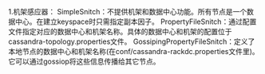 
1.机架感应器：
SimpleSnitch：不提供机架和数据中心功能。所有节点是一个数据中心。在建立keyspace时只需指定副本因子。
PropertyFileSnitch：通过配置文件指定对应的数据中心和机架名称。具体的数据中心和机架的配置位于cassandra-topology.properties文件。
GossipingPropertyFileSnitch：定义了本地节点的数据中心和机架名称(在conf/cassandra-rackdc.properties文件里)。它可以通过gossiop将这些信息传播给其它节点。
